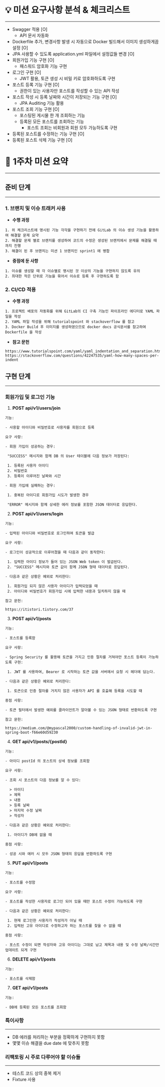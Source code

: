 # 💡 미션 요구사항 분석 & 체크리스트

---

- Swagger 적용 [O]
  - API 문서 자동화
- Dockerfile 추가, 변경사항 발생 시 자동으로 Docker 빌드해서 이미지 생성하게끔 설정 [O]
- JPA 사용할 수 있도록 application.yml 파일에서 설정값들 변경 [O]
- 회원가입 기능 구현 [O]
  - 패스워드 암호화 기능 구현
- 로그인 구현 [O]
  - JWT 활용, 토큰 생성 시 비밀 키로 암호화하도록 구현
- 포스트 등록 기능 구현 [O]
  - 권한이 있는 사용자만 포스트를 작성할 수 있는 API 작성 
- 포스트 작성 시 등록 날짜와 시간이 저장되는 기능 구현 [O]
  - JPA Auditing 기능 활용
- 포스트 조회 기능 구현 [O]
  - 포스팅된 게시물 한 개 조회하는 기능
  - 등록된 모든 포스트를 조회하는 기능
    - 포스트 조회는 비회원과 회원 모두 가능하도록 구현
- 등록된 포스트를 수정하는 기능 구현 [O]
- 등록된 포스트 삭제 기능 구현 [O]

# 🎨 1주차 미션 요약

---

## 준비 단계

---

### 1. 브랜치 및 이슈 트래커 사용

- **수행 과정**
```
1. 위 체크리스트에 명시된 기능 각각을 구현하기 전에 GitLab 의 이슈 생성 기능을 활용하여 해결할 문제 요약
2. 해결할 문제 별로 브랜치를 생성하여 코드의 수정은 생성된 브랜치에서 문제를 해결될 때까지 진행
3. 해결이 된 후 브랜치는 미션 1 브랜치인 sprint1 에 병합
```
- **중점에 둔 사항**
```
1. 이슈를 생성할 때 각 이슈별로 명시된 것 이상의 기능을 구현하지 않도록 유의    
2. 최대한 작은 단위로 기능을 묶어서 이슈로 등록 후 구현하도록 함
```

### 2. CI/CD 적용

- **수행 과정**
``` 
1. 프로젝트 배포의 자동화를 위해 GitLab의 CI 구축 기능인 파이프라인 에디터로 YAML 파일을 작성
2. YAML 파일 작성을 위해 tutorialspoint 와 stackoverflow 를 참고
3. Docker Build 후 이미지를 생성하였으므로 docker docs 공식문서를 참고하여 Dockerfile 을 작성
```
- **참고 문헌**
```
https://www.tutorialspoint.com/yaml/yaml_indentation_and_separation.htm
https://stackoverflow.com/questions/42247535/yaml-how-many-spaces-per-indent
```

## 구현 단계

---

### 회원가입 및 로그인 기능

1) **POST api/v1/users/join**
```
기능:

- 사용할 아이디와 비밀번호로 사용자를 회원으로 등록

요구 사항:

- 회원 가입이 성공하는 경우:

 "SUCCESS" 메시지와 함께 DB 의 User 테이블에 다음 정보가 저장된다:
 
 1. 등록된 사용자 아이디
 2. 비밀번호
 3. 등록이 이루어진 날짜와 시간
 
- 회원 가입에 실패하는 경우:
 
 1. 중복된 아이디로 회원가입 시도가 발생한 경우
 
 "ERROR" 메시지와 함께 상세한 에러 정보를 포함한 JSON 데이터로 응답한다.
```
2) **POST api/v1/users/login**
```
기능:

- 입력된 아이디와 비밀번호로 로그인하여 토큰을 발급

요구 사항:

- 로그인이 성공적으로 이루어졌을 때 다음과 같이 동작한다:
 
 1. 입력한 아이디 정보가 들어 있는 JSON Web token 이 발급된다.
 2. "SUCCESS" 메시지와 토큰 값이 함께 JSON 형태 데이터로 응답된다. 
 
- 다음과 같은 상황은 예외로 처리한다:
 
 1. 회원가입 되지 않은 사용자 아이디가 입력되었을 때
 2. 아이디와 비밀번호가 회원가입 시에 입력한 내용과 일치하지 않을 때

참고 문헌:

https://itistori.tistory.com/37
```

3) **POST api/v1/posts**
```
기능:

- 포스트를 등록함

요구 사항:

- Spring Security 를 활용해 토큰을 가지고 인증 절차를 거쳐야만 포스트 등록이 가능하도록 구현:
 
 1. JWT 를 사용하여, Bearer 로 시작하는 토큰 값을 서버에서 요청 시 헤더에 담는다. 
 
- 다음과 같은 상황은 예외로 처리한다:
 
 1. 토큰으로 인증 절차를 거치지 않은 사용자가 API 를 호출해 등록을 시도할 때  

중점 사항:

- 토큰 필터에서 발생한 예외를 클라이언트가 알아볼 수 있는 JSON 형태로 반환하도록 구현 

참고 문헌:

https://medium.com/@mypascal2000/custom-handling-of-invalid-jwt-in-spring-boot-f66e60d59230
```

4) **GET api/v1/posts/{postId}**
```
기능:

- 아이디 postId 의 포스트의 상세 정보를 조회함 

요구 사항:

- 조회 시 포스트의 다음 정보를 알 수 있다:
 
  > 아이디
  > 제목
  > 내용
  > 등록 날짜
  > 마지막 수정 날짜
  > 작성자 
 
- 다음과 같은 상황은 예외로 처리한다:
 
 1. 아이디가 DB에 없을 때

중점 사항:

- 성공 시와 에러 시 모두 JSON 형태의 응답을 반환하도록 구현 
```

5) **PUT api/v1/posts**
```
기능:

- 포스트를 수정함

요구 사항:

- 포스트를 작성한 사용자로 로그인 되어 있을 때만 포스트 수정이 가능하도록 구현
  
- 다음과 같은 상황은 예외로 처리한다:
 
 1. 현재 로그인한 사용자가 작성자가 아닐 때
 2. 입력된 고유 아이디로 수정하고자 하는 포스트를 찾을 수 없을 때 

중점 사항:

- 포스트 수정이 되면 작성자와 고유 아이디는 그대로 남고 제목과 내용 및 수정 날짜/시간만 업데이트 되게 구현  
```

6) **DELETE api/v1/posts**
```
기능:

- 포스트를 삭제함
```
7) **GET api/v1/posts**

```
기능:

- DB에 등록된 모든 포스트를 조회함 
```

### 특이사항

---

- DB 에러를 처리하는 부분을 정확하게 구현하지 못함
- 몇몇 이슈 해결을 due date 에 맞추지 못함


### 리팩토링 시 주로 다루어야 할 이슈들

---

- 테스트 코드 상의 중복 제거
- Fixture 사용